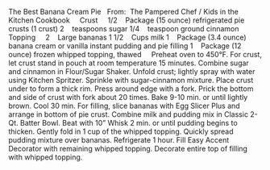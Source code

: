 The Best Banana Cream Pie
 
From:  The Pampered Chef / Kids in the Kitchen Cookbook
 
 
Crust    
1/2    Package (15 ounce) refrigerated pie crusts (1 crust)
2    teaspoons sugar
1/4    teaspoon ground cinnamon
Topping    
2    Large bananas
1 1/2    Cups milk
1    Package (3.4 ounce) banana cream or vanilla instant pudding and pie filling
1    Package (12 ounce) frozen whipped topping, thawed
 
 
Preheat oven to 450°F. For crust, let crust stand in pouch at room temperature 15 minutes. Combine sugar and cinnamon in Flour/Sugar Shaker. Unfold crust; lightly spray with water using Kitchen Spritzer. Sprinkle with sugar-cinnamon mixture. Place crust under to form a thick rim. Press around edge with a fork. Prick the bottom and side of crust with fork about 20 times. Bake 9-10 min. or until lightly brown. Cool 30 min. For filling, slice bananas with Egg Slicer Plus and arrange in bottom of pie crust. Combine milk and pudding mix in Classic 2-Qt. Batter Bowl. Beat with 10” Whisk 2 min. or until pudding begins to thicken. Gently fold in 1 cup of the whipped topping. Quickly spread pudding mixture 
over bananas. Refrigerate 1 hour. Fill Easy Accent Decorator with remaining whipped topping. Decorate entire top of filling with whipped topping.
 
